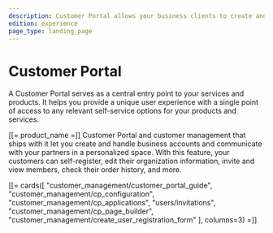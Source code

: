```yaml
---
description: Customer Portal allows your business clients to create and manage their company accounts.
edition: experience
page_type: landing_page
---
```


# Customer Portal

A Customer Portal serves as a central entry point to your services and products.
It helps you provide a unique user experience with a single point of access to any relevant self-service options for your products and services.

[[= product_name =]] Customer Portal and customer management that ships with it let you create and handle business accounts and communicate with your partners in a personalized space.
With this feature, your customers can self-register, edit their organization information, invite and view members, check their order history, and more.

[[= cards([
    "customer_management/customer_portal_guide",
    "customer_management/cp_configuration",
    "customer_management/cp_applications",
    "users/invitations",
    "customer_management/cp_page_builder",
    "customer_management/create_user_registration_form"
], columns=3) =]]